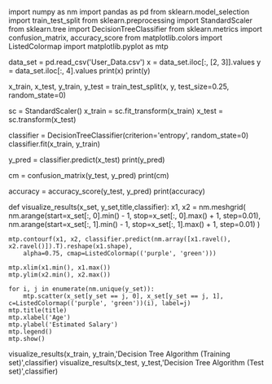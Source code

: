 import numpy as nm
import pandas as pd
from sklearn.model_selection import train_test_split
from sklearn.preprocessing import StandardScaler
from sklearn.tree import DecisionTreeClassifier
from sklearn.metrics import confusion_matrix, accuracy_score
from matplotlib.colors import ListedColormap
import matplotlib.pyplot as mtp

data_set = pd.read_csv('User_Data.csv')
x = data_set.iloc[:, [2, 3]].values
y = data_set.iloc[:, 4].values
print(x)
print(y)

x_train, x_test, y_train, y_test = train_test_split(x, y, test_size=0.25, random_state=0)

sc = StandardScaler()
x_train = sc.fit_transform(x_train)
x_test = sc.transform(x_test)

classifier = DecisionTreeClassifier(criterion='entropy', random_state=0)
classifier.fit(x_train, y_train)

y_pred = classifier.predict(x_test)
print(y_pred)

cm = confusion_matrix(y_test, y_pred)
print(cm)

accuracy = accuracy_score(y_test, y_pred)
print(accuracy)

def visualize_results(x_set, y_set,title,classifier):
    x1, x2 = nm.meshgrid(
        nm.arange(start=x_set[:, 0].min() - 1, stop=x_set[:, 0].max() + 1, step=0.01),
        nm.arange(start=x_set[:, 1].min() - 1, stop=x_set[:, 1].max() + 1, step=0.01) )

    mtp.contourf(x1, x2, classifier.predict(nm.array([x1.ravel(), x2.ravel()]).T).reshape(x1.shape),
        alpha=0.75, cmap=ListedColormap(('purple', 'green')))

    mtp.xlim(x1.min(), x1.max())
    mtp.ylim(x2.min(), x2.max())
    
    for i, j in enumerate(nm.unique(y_set)):
        mtp.scatter(x_set[y_set == j, 0], x_set[y_set == j, 1], c=ListedColormap(('purple', 'green'))(i), label=j)
    mtp.title(title)
    mtp.xlabel('Age')
    mtp.ylabel('Estimated Salary')
    mtp.legend()
    mtp.show()

visualize_results(x_train, y_train,'Decision Tree Algorithm (Training set)',classifier)
visualize_results(x_test, y_test,'Decision Tree Algorithm (Test set)',classifier)
